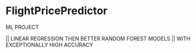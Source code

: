 # FlightPricePredictor
ML PROJECT

|| LINEAR REGRESSION THEN BETTER RANDOM FOREST MODELS ||
WITH EXCEPTIONALLY HIGH ACCURACY 

